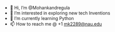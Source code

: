 - 👋 Hi, I’m @Mohankandregula
- 👀 I’m interested in exploring new tech Inventions
- 🌱 I’m currently learning Python
- 📫 How to reach me @ +1 mk2289@nau.edu

<!---
Mohankandregula/Mohankandregula is a ✨ special ✨ repository because its `README.md` (this file) appears on your GitHub profile.
You can click the Preview link to take a look at your changes.
--->
